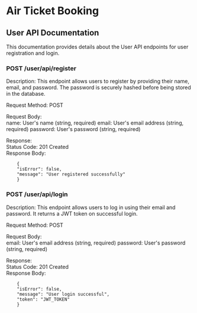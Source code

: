 # Air Ticket Booking




## User API Documentation 

This documentation provides details about the User API endpoints for user registration and login.

### POST /user/api/register

Description: This endpoint allows users to register by providing their name, email, and password. The password is securely hashed before being stored in the database.

Request Method: POST

Request Body: <br/>
name: User's name (string, required)
email: User's email address (string, required)
password: User's password (string, required)

Response: <br/>
Status Code: 201 Created <br/>
Response Body: <br/>

        {
        "isError": false,
        "message": "User registered successfully"
        }

### POST /user/api/login

Description: This endpoint allows users to log in using their email and password. It returns a JWT token on successful login.

Request Method: POST

Request Body: <br/>
email: User's email address (string, required)
password: User's password (string, required)

Response: <br/>
Status Code: 201 Created <br/>
Response Body:<br>

        {
        "isError": false,
        "message": "User login successful",
        "token": "JWT_TOKEN"
        }

